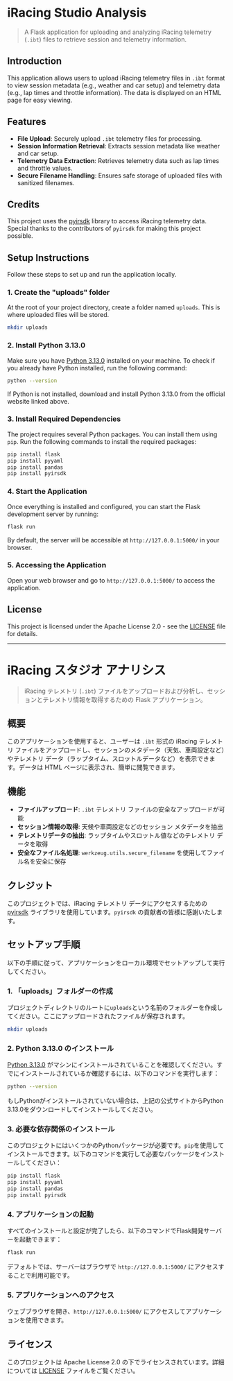 # iRacing Studio Analysis

> A Flask application for uploading and analyzing iRacing telemetry (`.ibt`) files to retrieve session and telemetry information.

## Introduction

This application allows users to upload iRacing telemetry files in `.ibt` format to view session metadata (e.g., weather and car setup) and telemetry data (e.g., lap times and throttle information). The data is displayed on an HTML page for easy viewing.

## Features

- **File Upload**: Securely upload `.ibt` telemetry files for processing.
- **Session Information Retrieval**: Extracts session metadata like weather and car setup.
- **Telemetry Data Extraction**: Retrieves telemetry data such as lap times and throttle values.
- **Secure Filename Handling**: Ensures safe storage of uploaded files with sanitized filenames.

## Credits

This project uses the [pyirsdk](https://github.com/kutu/pyirsdk) library to access iRacing telemetry data. Special thanks to the contributors of `pyirsdk` for making this project possible.

## Setup Instructions

Follow these steps to set up and run the application locally.

### 1. Create the "uploads" folder
At the root of your project directory, create a folder named `uploads`. This is where uploaded files will be stored.
```bash
mkdir uploads
```

### 2. Install Python 3.13.0
Make sure you have [Python 3.13.0](https://www.python.org/downloads/) installed on your machine.
To check if you already have Python installed, run the following command:
```bash
python --version
```
If Python is not installed, download and install Python 3.13.0 from the official website linked above.

### 3. Install Required Dependencies
The project requires several Python packages. You can install them using `pip`.
Run the following commands to install the required packages:
```bash
pip install flask
pip install pyyaml
pip install pandas
pip install pyirsdk
```

### 4. Start the Application
Once everything is installed and configured, you can start the Flask development server by running:
```bash
flask run
```
By default, the server will be accessible at `http://127.0.0.1:5000/` in your browser.

### 5. Accessing the Application
Open your web browser and go to `http://127.0.0.1:5000/` to access the application.

## License

This project is licensed under the Apache License 2.0 - see the [LICENSE](LICENSE) file for details.

---

# iRacing スタジオ アナリシス

> iRacing テレメトリ (`.ibt`) ファイルをアップロードおよび分析し、セッションとテレメトリ情報を取得するための Flask アプリケーション。

## 概要

このアプリケーションを使用すると、ユーザーは `.ibt` 形式の iRacing テレメトリ ファイルをアップロードし、セッションのメタデータ（天気、車両設定など）やテレメトリ データ（ラップタイム、スロットルデータなど）を表示できます。データは HTML ページに表示され、簡単に閲覧できます。

## 機能

- **ファイルアップロード**: `.ibt` テレメトリ ファイルの安全なアップロードが可能
- **セッション情報の取得**: 天候や車両設定などのセッション メタデータを抽出
- **テレメトリデータの抽出**: ラップタイムやスロットル値などのテレメトリ データを取得
- **安全なファイル名処理**: `werkzeug.utils.secure_filename` を使用してファイル名を安全に保存

## クレジット

このプロジェクトでは、iRacing テレメトリ データにアクセスするための [pyirsdk](https://github.com/kutu/pyirsdk) ライブラリを使用しています。`pyirsdk` の貢献者の皆様に感謝いたします。

## セットアップ手順

以下の手順に従って、アプリケーションをローカル環境でセットアップして実行してください。

### 1. 「uploads」フォルダーの作成
プロジェクトディレクトリのルートに`uploads`という名前のフォルダーを作成してください。ここにアップロードされたファイルが保存されます。
```bash
mkdir uploads
```

### 2. Python 3.13.0 のインストール
[Python 3.13.0](https://www.python.org/downloads/) がマシンにインストールされていることを確認してください。すでにインストールされているか確認するには、以下のコマンドを実行します：
```bash
python --version
```
もしPythonがインストールされていない場合は、上記の公式サイトからPython 3.13.0をダウンロードしてインストールしてください。

### 3. 必要な依存関係のインストール
このプロジェクトにはいくつかのPythonパッケージが必要です。`pip`を使用してインストールできます。以下のコマンドを実行して必要なパッケージをインストールしてください：
```bash
pip install flask
pip install pyyaml
pip install pandas
pip install pyirsdk
```

### 4. アプリケーションの起動
すべてのインストールと設定が完了したら、以下のコマンドでFlask開発サーバーを起動できます：
```bash
flask run
```
デフォルトでは、サーバーはブラウザで `http://127.0.0.1:5000/` にアクセスすることで利用可能です。

### 5. アプリケーションへのアクセス
ウェブブラウザを開き、`http://127.0.0.1:5000/` にアクセスしてアプリケーションを使用できます。

## ライセンス

このプロジェクトは Apache License 2.0 の下でライセンスされています。詳細については [LICENSE](LICENSE) ファイルをご覧ください。
